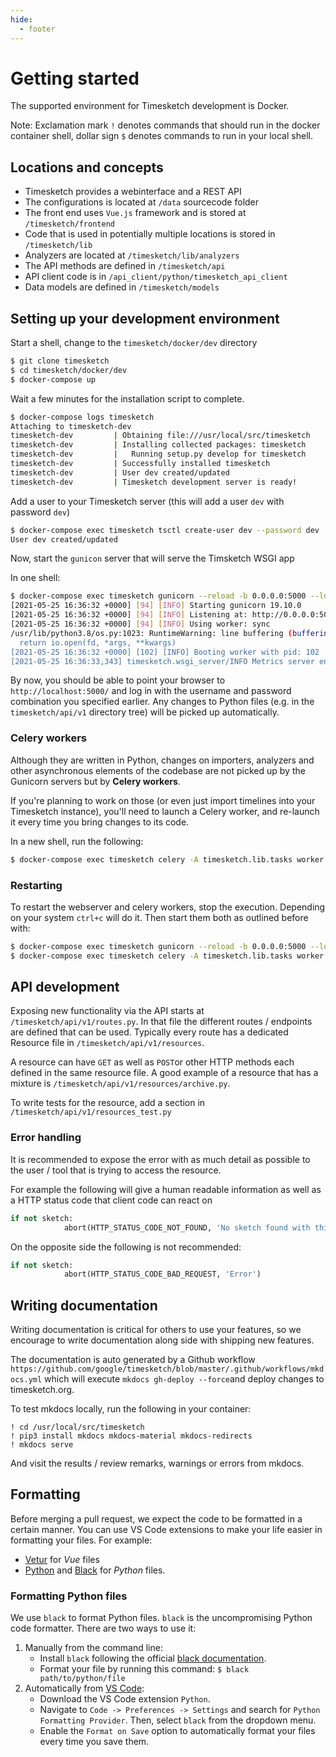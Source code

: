 ```yaml
---
hide:
  - footer
---
```

# Getting started

The supported environment for Timesketch development is Docker.

Note: Exclamation mark `!` denotes commands that should run in the docker container shell, dollar sign `$` denotes commands to run in your local shell.

## Locations and concepts

- Timesketch provides a webinterface and a REST API
- The configurations is located at `/data` sourcecode folder
- The front end uses `Vue.js` framework and is stored at `/timesketch/frontend`
- Code that is used in potentially multiple locations is stored in `/timesketch/lib`
- Analyzers are located at `/timesketch/lib/analyzers`
- The API methods are defined in `/timesketch/api`
- API client code is in `/api_client/python/timesketch_api_client`
- Data models are defined in `/timesketch/models`

## Setting up your development environment

Start a shell, change to the `timesketch/docker/dev` directory

```bash
$ git clone timesketch
$ cd timesketch/docker/dev
$ docker-compose up
```

Wait a few minutes for the installation script to complete.

```bash
$ docker-compose logs timesketch
Attaching to timesketch-dev
timesketch-dev         | Obtaining file:///usr/local/src/timesketch
timesketch-dev         | Installing collected packages: timesketch
timesketch-dev         |   Running setup.py develop for timesketch
timesketch-dev         | Successfully installed timesketch
timesketch-dev         | User dev created/updated
timesketch-dev         | Timesketch development server is ready!
```

Add a user to your Timesketch server (this will add a user `dev` with password `dev`)

```bash
$ docker-compose exec timesketch tsctl create-user dev --password dev
User dev created/updated
```

Now, start the `gunicon` server that will serve the Timsketch WSGI app

In one shell:

```bash
$ docker-compose exec timesketch gunicorn --reload -b 0.0.0.0:5000 --log-file - --timeout 120 timesketch.wsgi:application
[2021-05-25 16:36:32 +0000] [94] [INFO] Starting gunicorn 19.10.0
[2021-05-25 16:36:32 +0000] [94] [INFO] Listening at: http://0.0.0.0:5000 (94)
[2021-05-25 16:36:32 +0000] [94] [INFO] Using worker: sync
/usr/lib/python3.8/os.py:1023: RuntimeWarning: line buffering (buffering=1) isn't supported in binary mode, the default buffer size will be used
  return io.open(fd, *args, **kwargs)
[2021-05-25 16:36:32 +0000] [102] [INFO] Booting worker with pid: 102
[2021-05-25 16:36:33,343] timesketch.wsgi_server/INFO Metrics server enabled
```

By now, you should be able to point your browser to `http://localhost:5000/` and log in with
the username and password combination you specified earlier. Any changes to Python files
(e.g. in the `timesketch/api/v1` directory tree) will be picked up automatically.

### Celery workers

Although they are written in Python, changes on importers, analyzers and other asynchronous elements of the codebase
are not picked up by the Gunicorn servers but by **Celery workers**.

If you're planning to work on those (or even just import timelines into your Timesketch instance), you'll need to launch
a Celery worker, and re-launch it every time you bring changes to its code.

In a new shell, run the following:

```bash
$ docker-compose exec timesketch celery -A timesketch.lib.tasks worker --loglevel info
```

### Restarting

To restart the webserver and celery workers, stop the execution. Depending on your system `ctrl+c` will do it.
Then start them both as outlined before with:

```bash
$ docker-compose exec timesketch gunicorn --reload -b 0.0.0.0:5000 --log-file - --timeout 120 timesketch.wsgi:application
$ docker-compose exec timesketch celery -A timesketch.lib.tasks worker --loglevel info
```

## API development

Exposing new functionality via the API starts at `/timesketch/api/v1/routes.py`. In that file the different routes / endpoints are defined that can be used.
Typically every route has a dedicated Resource file in `/timesketch/api/v1/resources`.

A resource can have `GET` as well as `POST`or other HTTP methods each defined in the same resource file. A good example of a resource that has a mixture is `/timesketch/api/v1/resources/archive.py`.

To write tests for the resource, add a section in `/timesketch/api/v1/resources_test.py`

### Error handling

It is recommended to expose the error with as much detail as possible to the user / tool that is trying to access the resource.

For example the following will give a human readable information as well as a HTTP status code that client code can react on

```python
if not sketch:
            abort(HTTP_STATUS_CODE_NOT_FOUND, 'No sketch found with this ID.')
```

On the opposite side the following is not recommended:

```python
if not sketch:
            abort(HTTP_STATUS_CODE_BAD_REQUEST, 'Error')
```

## Writing documentation

Writing documentation is critical for others to use your features, so we encourage to write documentation along side with shipping new features.

The documentation is auto generated by a Github workflow `https://github.com/google/timesketch/blob/master/.github/workflows/mkdocs.yml` which will execute `mkdocs gh-deploy --force`and deploy changes to timesketch.org.

To test mkdocs locally, run the following in your container:

```shell
! cd /usr/local/src/timesketch
! pip3 install mkdocs mkdocs-material mkdocs-redirects
! mkdocs serve
```

And visit the results / review remarks, warnings or errors from mkdocs.

## Formatting

Before merging a pull request, we expect the code to be formatted in a certain manner. You can use VS Code extensions to make your life easier in formatting your files. For example:
* [Vetur](https://marketplace.visualstudio.com/items?itemName=octref.vetur) for *Vue* files
* [Python](https://marketplace.visualstudio.com/items?itemName=ms-python.python) and [Black](https://github.com/psf/black) for *Python* files.

### Formatting Python files

We use `black` to format Python files. `black` is the uncompromising Python code formatter. There are two ways to use it:
1. Manually from the command line:
    * Install `black` following the official [black documentation](https://pypi.org/project/black/).
    * Format your file by running this command: `$ black path/to/python/file`
2. Automatically from [VS Code](https://dev.to/adamlombard/how-to-use-the-black-python-code-formatter-in-vscode-3lo0):
    * Download the VS Code extension `Python`.
    * Navigate to `Code -> Preferences -> Settings` and search for `Python Formatting Provider`. Then, select `black` from the dropdown menu.
    * Enable the `Format on Save` option to automatically format your files every time you save them.
